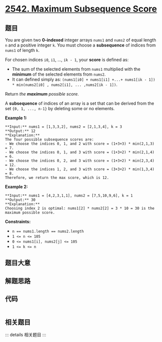 # [2542. Maximum Subsequence Score](https://leetcode.com/problems/maximum-subsequence-score)

## 题目

You are given two **0-indexed** integer arrays `nums1` and `nums2` of equal
length `n` and a positive integer `k`. You must choose a **subsequence** of
indices from `nums1` of length `k`.

For chosen indices `i0`, `i1`, ..., `ik - 1`, your **score** is defined as:

  * The sum of the selected elements from `nums1` multiplied with the **minimum** of the selected elements from `nums2`.
  * It can defined simply as: `(nums1[i0] + nums1[i1] +...+ nums1[ik - 1]) * min(nums2[i0] , nums2[i1], ... ,nums2[ik - 1])`.

Return _the **maximum** possible score._

A **subsequence** of indices of an array is a set that can be derived from the
set `{0, 1, ..., n-1}` by deleting some or no elements.



**Example 1:**

    
    
    **Input:** nums1 = [1,3,3,2], nums2 = [2,1,3,4], k = 3
    **Output:** 12
    **Explanation:** 
    The four possible subsequence scores are:
    - We choose the indices 0, 1, and 2 with score = (1+3+3) * min(2,1,3) = 7.
    - We choose the indices 0, 1, and 3 with score = (1+3+2) * min(2,1,4) = 6. 
    - We choose the indices 0, 2, and 3 with score = (1+3+2) * min(2,3,4) = 12. 
    - We choose the indices 1, 2, and 3 with score = (3+3+2) * min(1,3,4) = 8.
    Therefore, we return the max score, which is 12.
    

**Example 2:**

    
    
    **Input:** nums1 = [4,2,3,1,1], nums2 = [7,5,10,9,6], k = 1
    **Output:** 30
    **Explanation:** 
    Choosing index 2 is optimal: nums1[2] * nums2[2] = 3 * 10 = 30 is the maximum possible score.
    



**Constraints:**

  * `n == nums1.length == nums2.length`
  * `1 <= n <= 105`
  * `0 <= nums1[i], nums2[j] <= 105`
  * `1 <= k <= n`


## 题目大意

## 解题思路

## 代码

```javascript

```

## 相关题目

::: details 相关题目
:::
